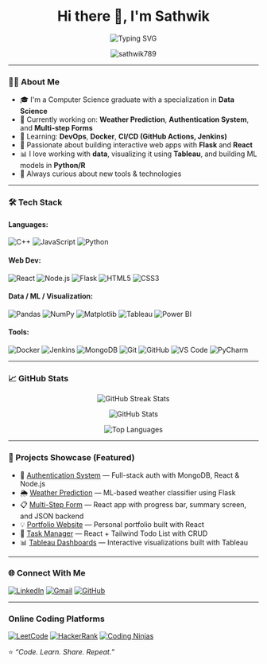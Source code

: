 <h1 align="center">Hi there 👋, I'm Sathwik</h1>

<p align="center">
  <img src="https://readme-typing-svg.demolab.com?font=Fira+Code&pause=1000&center=true&vCenter=true&width=435&lines=Data+Science+Enthusiast;Full-Stack+Developer;Lifelong+Learner" alt="Typing SVG" />
</p>

<p align="center">
  <img src="https://komarev.com/ghpvc/?username=sathwik789&label=Profile%20views&color=0e75b6&style=flat" alt="sathwik789" />
</p>

---

### 🧑‍💻 About Me
- 🎓 I'm a Computer Science graduate with a specialization in **Data Science**  
- 🔭 Currently working on: **Weather Prediction**, **Authentication System**, and **Multi-step Forms**  
- 🌱 Learning: **DevOps**, **Docker**, **CI/CD (GitHub Actions, Jenkins)**  
- 🚀 Passionate about building interactive web apps with **Flask** and **React**  
- 📊 I love working with **data**, visualizing it using **Tableau**, and building ML models in **Python/R**  
- 🧠 Always curious about new tools & technologies  

---

### 🛠️ Tech Stack

#### Languages:
![C++](https://img.shields.io/badge/C%2B%2B-00599C?style=for-the-badge&logo=c%2B%2B&logoColor=white)
![JavaScript](https://img.shields.io/badge/JavaScript-F7DF1E?style=for-the-badge&logo=javascript&logoColor=black)
![Python](https://img.shields.io/badge/Python-3776AB?style=for-the-badge&logo=python&logoColor=white)


#### Web Dev:
![React](https://img.shields.io/badge/React-20232A?style=for-the-badge&logo=react&logoColor=61DAFB)
![Node.js](https://img.shields.io/badge/Node.js-339933?style=for-the-badge&logo=nodedotjs&logoColor=white)
![Flask](https://img.shields.io/badge/Flask-000000?style=for-the-badge&logo=flask&logoColor=white)
![HTML5](https://img.shields.io/badge/HTML5-E34F26?style=for-the-badge&logo=html5&logoColor=white)
![CSS3](https://img.shields.io/badge/CSS3-1572B6?style=for-the-badge&logo=css3&logoColor=white)

#### Data / ML / Visualization:
![Pandas](https://img.shields.io/badge/Pandas-150458?style=for-the-badge&logo=pandas&logoColor=white)
![NumPy](https://img.shields.io/badge/NumPy-013243?style=for-the-badge&logo=numpy&logoColor=white)
![Matplotlib](https://img.shields.io/badge/Matplotlib-11557c?style=for-the-badge&logo=matplotlib&logoColor=white)
![Tableau](https://img.shields.io/badge/Tableau-E97627?style=for-the-badge&logo=tableau&logoColor=white)
![Power BI](https://img.shields.io/badge/Power%20BI-F2C811?style=for-the-badge&logo=powerbi&logoColor=black)

#### Tools:
![Docker](https://img.shields.io/badge/Docker-2496ED?style=for-the-badge&logo=docker&logoColor=white)
![Jenkins](https://img.shields.io/badge/Jenkins-D24939?style=for-the-badge&logo=jenkins&logoColor=white)
![MongoDB](https://img.shields.io/badge/MongoDB-4EA94B?style=for-the-badge&logo=mongodb&logoColor=white)
![Git](https://img.shields.io/badge/Git-F05032?style=for-the-badge&logo=git&logoColor=white)
![GitHub](https://img.shields.io/badge/GitHub-181717?style=for-the-badge&logo=github&logoColor=white)
![VS Code](https://img.shields.io/badge/VS--Code-007ACC?style=for-the-badge&logo=visual-studio-code&logoColor=white)
![PyCharm](https://img.shields.io/badge/PyCharm-000000?style=for-the-badge&logo=pycharm&logoColor=white)

---

### 📈 GitHub Stats

<p align="center">
  <img src="https://github-readme-streak-stats.herokuapp.com/?user=sathwik789&theme=tokyonight&hide_border=true" alt="GitHub Streak Stats" />
</p>

<p align="center">
  <img src="https://github-readme-stats.vercel.app/api?username=sathwik789&show_icons=true&theme=radical&hide_border=true" alt="GitHub Stats" />
</p>

<p align="center">
  <img src="https://github-readme-stats.vercel.app/api/top-langs/?username=sathwik789&layout=compact&theme=dracula&hide_border=true" alt="Top Languages" />
</p>

---

### 🚀 Projects Showcase (Featured)

- 🔐 [Authentication System](https://github.com/sathwik789/authentication-system) — Full-stack auth with MongoDB, React & Node.js  
- 🌦️ [Weather Prediction](https://github.com/sathwik789/weather-prediction) — ML-based weather classifier using Flask  
- 📋 [Multi-Step Form](https://github.com/sathwik789/multi-form) — React app with progress bar, summary screen, and JSON backend  
- 💡 [Portfolio Website](https://github.com/sathwik789/portfolio) — Personal portfolio built with React  
- 📅 [Task Manager](https://github.com/sathwik789/todo-app) — React + Tailwind Todo List with CRUD  
- 📊 [Tableau Dashboards](https://github.com/sathwik789/tableau-project) — Interactive visualizations built with Tableau  

---

### 🌐 Connect With Me

[![LinkedIn](https://img.shields.io/badge/LinkedIn-blue?style=for-the-badge&logo=linkedin&logoColor=white)](https://www.linkedin.com/in/sathwik-reddy-47a1a2251/)
[![Gmail](https://img.shields.io/badge/Gmail-D14836?style=for-the-badge&logo=gmail&logoColor=white)](mailto:reddysathwik019@gmail.com)
[![GitHub](https://img.shields.io/badge/GitHub-181717?style=for-the-badge&logo=github&logoColor=white)](https://github.com/sathwik789)

---

### Online Coding Platforms
[![LeetCode](https://img.shields.io/badge/LeetCode-FFA116?style=for-the-badge&logo=leetcode&logoColor=black)](https://leetcode.com/u/sathwikreddy147/)
[![HackerRank](https://img.shields.io/badge/HackerRank-2EC866?style=for-the-badge&logo=hackerrank&logoColor=white)](https://www.hackerrank.com/profile/reddysathwik019)
[![Coding Ninjas](https://img.shields.io/badge/Coding%20Ninjas-orange?style=for-the-badge&logo=codingninjas&logoColor=white)](https://www.naukri.com/code360/profile/sathwikM)

⭐ _“Code. Learn. Share. Repeat.”_
